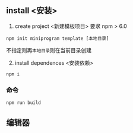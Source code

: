 
## install <安装>

1. create project <新建模板项目>
要求 npm > 6.0
```
npm init miniprogram template [本地目录]
```
不指定则再`本地目录`则在当前目录创建

2. install dependences <安装依赖>

```
npm i
```

### 命令

```
npm run build
```

## 编辑器

